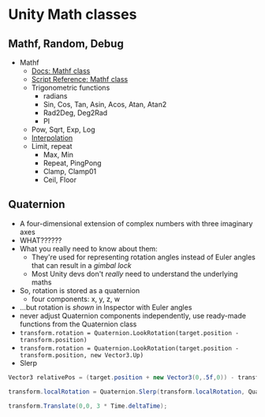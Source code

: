 # Unity Math classes

## Mathf, Random, Debug
- Mathf
  - [Docs: Mathf class](https://docs.unity3d.com/Manual/class-Mathf.html)
  - [Script Reference: Mathf class](https://docs.unity3d.com/ScriptReference/Mathf.html)
  - Trigonometric functions
    - radians
    - Sin, Cos, Tan, Asin, Acos, Atan, Atan2
    - Rad2Deg, Deg2Rad
    - PI
  - Pow, Sqrt, Exp, Log
  - [Interpolation](#others)
  - Limit, repeat
    - Max, Min
    - Repeat, PingPong
    - Clamp, Clamp01
    - Ceil, Floor

## Quaternion
  - A four-dimensional extension of complex numbers with three imaginary axes
  - WHAT??????
  - What you really need to know about them:
    - They're used for representing rotation angles instead of Euler angles that can result in a _gimbal lock_
    - Most Unity devs don't _really_ need to understand the underlying maths
  - So, rotation is stored as a quaternion
    - four components: x, y, z, w
  - ...but rotation is _shown_ in Inspector with Euler angles
  - never adjust Quaternion components independently, use ready-made functions from the Quaternion class
  - `transform.rotation = Quaternion.LookRotation(target.position - transform.position)`
  - `transform.rotation = Quaternion.LookRotation(target.position - transform.position, new Vector3.Up)`
 - Slerp
```c#
Vector3 relativePos = (target.position + new Vector3(0,.5f,0)) - transform.position;

transform.localRotation = Quaternion.Slerp(transform.localRotation, Quaternion.Lookrotation(relativePos), Time.deltaTime);

transform.Translate(0,0, 3 * Time.deltaTime);
```